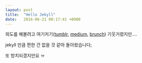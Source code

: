 ```yaml
---
layout: post
title:  "Hello Jekyll"
date:   2016-06-21 00:17:41 +0900
---
```


외도를 해볼려고 여기저기([tumblr][tumblr home], [medium][medium], [brunch][brunch]) 기웃거렸지만.... 

jekyll 만큼 편한 건 없을 것 같아 돌아왔습니다;

또 방치되겠지만요 ㅠ

[tumblr home]: https://www.tumblr.com/
[medium]: https://medium.com/
[brunch]: https://brunch.co.kr/